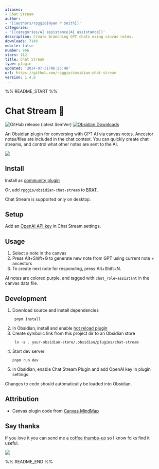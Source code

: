 ```yaml
---
aliases:
- Chat Stream
author:
- '[[authors/rpggio|Ryan P Smith]]'
categories:
- '[[categories/AI assistance|AI assistance]]'
description: Create branching GPT chats using canvas notes.
downloads: 7140
mobile: false
number: 966
stars: 112
title: Chat Stream
type: plugin
updated: '2024-07-31T06:25:48'
url: https://github.com/rpggio/obsidian-chat-stream
version: 1.4.8
---
```


%% README_START %%

# Chat Stream 	🔀
![GitHub release (latest SemVer)](https://img.shields.io/github/v/release/rpggio/obsidian-chat-stream?style=for-the-badge&sort=semver) [![Obsidian Downloads](https://img.shields.io/badge/dynamic/json?logo=obsidian&color=%23483699&label=downloads&query=%24%5B%22chat-stream%22%5D.downloads&url=https%3A%2F%2Fraw.githubusercontent.com%2Fobsidianmd%2Fobsidian-releases%2Fmaster%2Fcommunity-plugin-stats.json&style=for-the-badge)](https://obsidian.md/plugins?search=chat%20stream)

An Obsidian plugin for conversing with GPT AI via canvas notes. Ancestor notes/files are included in the chat context. You can quickly create chat streams, and control what other notes are sent to the AI.

<img src="https://raw.githubusercontent.com/rpggio/obsidian-chat-stream/HEAD/static/chat-stream-example.gif"/>

## Install

Install as [community plugin](https://obsidian.md/plugins?search=chat%20stream#)

Or, add `rpggio/obsidian-chat-stream` to [BRAT](https://github.com/TfTHacker/obsidian42-brat).

Chat Stream is supported only on desktop.

## Setup

Add an [OpenAI API key](https://platform.openai.com/account/api-keys) in Chat Stream settings.

## Usage

1. Select a note in the canvas
2. Press Alt+Shift+G to generate new note from GPT using current note + ancestors
3. To create next note for responding, press Alt+Shift+N.

AI notes are colored purple, and tagged with `chat_role=assistant` in the canvas data file.

## Development

1. Download source and install dependencies
   ```
	pnpm install
	```
2. In Obsidian, install and enable [hot reload plugin](https://github.com/pjeby/hot-reload)
3. Create symbolic link from this project dir to an Obsidian store 
   ```
	ln -s . your-obsidian-store/.obsidian/plugins/chat-stream
	```
4. Start dev server
	```
	pnpm run dev
	```
5. In Obsidian, enable Chat Stream Plugin and add OpenAI key in plugin settings.

Changes to code should automatically be loaded into Obsidian.

## Attribution

* Canvas plugin code from [Canvas MindMap](https://github.com/Quorafind/Obsidian-Canvas-MindMap)

## Say thanks

If you love it you can send me a [coffee thumbs-up](https://bmc.link/ryanp) so I know folks find it useful.

<a href="https://www.buymeacoffee.com/ryanp"><img src="https://img.buymeacoffee.com/button-api/?text=Buy me a coffee&emoji=&slug=ryanp&button_colour=FFDD00&font_colour=000000&font_family=Lato&outline_colour=000000&coffee_colour=ffffff" /></a>


%% README_END %%